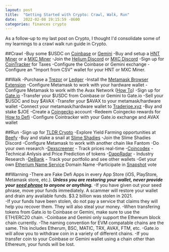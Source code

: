 ```yaml
---
layout: post
title:  "Getting Started with Crypto: Crawl, Walk, Run"
date:   2022-02-08 19:15:59 -0600
categories: finances crypto
---
```

As a follow-up to my last post on Crypto, I thought I'd consolidate some of my learnings to a crawl walk run guide in Crypto.

##Crawl
-Buy some $USDC on [Coinbase](https://www.coinbase.com/) or [Gemini](https://www.gemini.com)
-Buy and setup a [HNT Miner](https://syncrob.it/) or a [MXC Miner](https://matchx.io/products/m2-pro-lpwan-crypto-miner?variant=40188735619267)
-Join the [Helium Discord](https://discord.gg/helium) or [MXC Discord](https://mxc.news/mxcdiscord)
-Sign up for [CoinTracker](https://www.cointracker.io) for Taxes
    -Configure the Coinbase or Gemini exchange
    -Configure an "Import from CSV" wallet for your HNT or MXC Miner.

##Walk
-Purchase a [Trezor](https://trezor.io) or [Ledger](https://www.ledger.com/)
-Install the [Metamask Browser Extension](https://metamask.io)
    -Configure Metamask to work with your hardware wallet
    -Configure Metamask to work with the Avax Network ([How To](https://support.avax.network/en/articles/4626956-how-do-i-set-up-metamask-on-avalanche))
-Sign up for [Gate.io](https://www.gate.io)
    -Transfer your $USDC from Coinbase or Gemini to Gate.io
    -Sell your $USDC and buy $AVAX
    -Transfer your $AVAX to your metamask/hardware wallet
-Connect your metamask/hardware wallet to [Traderjoe.xyz](https://traderjoexyz.com/home#/farm)
    -Buy and stake $JOE
-Create a [Coingecko](https://www.coingecko.com/) account
    -Redeem Coingecko rewards for [How to Defi](https://www.coingecko.com/account/rewards/how-to-defi-bundle?locale=en)
-Configure Cointracker with your Gate.io exchange and AVAX wallet

##Run
-Sign up for [TLDR Crypto](https://tldr.tech/crypto)
-Explore Yield Farming opportunities at [Beefy](https://beefy.finance/)
-Buy and stake a snail at [Slime Shadies](https://slimeshadies.com/)
    -Join the Slime Shadies Discord
-Configure Metamask to work with another chain like Fantom
-Do your own research
    -[Dexscreener](https://www.dexscreener.com) - Track prices real-time
    -[Coincodex](https://www.coincodex.com) - Technical Anlysis and Price Prediction of tokens
    -[DappRadar](https://dappradar.com/blog/) - Industry Research
    -[DeBank](https://dappradar.com/blog/) - Track your portfolio and see other wallets
-Get your own [Etherium Name Service](https://ens.domains/) Domain Name
-Participate in [Snapshot](https://snapshot.org/) vote

##Warning
-There are Fake Defi Apps in every App Store (iOS, PlayStore, Metamask store, etc.).  ***Unless you are restoring your wallet, never provide your [seed phrase](https://community.metamask.io/t/what-is-a-secret-recovery-phrase-and-how-to-keep-your-crypto-wallet-secure/) to anyone or anything.***
    -If you have given out your seed phrase, move your funds immediately.  A scammer will restore your wallet and drain any available funds.  $3.2 billion was stolen in 2021.  
    -If your funds have been stolen, do not pay a service that claims they will help you recover them.  They will also steal your money.
-When transfering tokens from Gate.io to Coinbase or Gemini, make sure to use the ETH/ERC20 chain.
    -Coinbase and Gemini only support the Ethereum block chain currently.
    -The naming convention for EVM compatable chains are the same.  This includes Etherum, BSC, MATIC, TRX, AVAX, FTM, etc.
    -Gate.io will allow you to withdraw coin in a variety of different chains.
    -If you transfer coin to your Coinbase or Gemini wallet using a chain other than Ethereum, your funds will be lost.